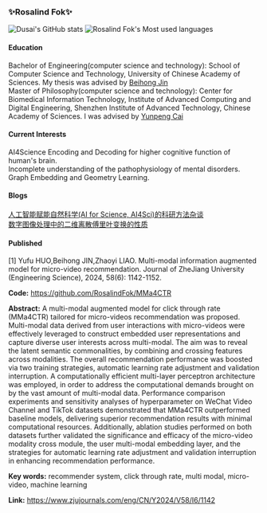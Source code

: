 ### ✨Rosalind Fok✨
<!--
**RosalindFok/RosalindFok** is a ✨ _special_ ✨ repository because its `README.md` (this file) appears on your GitHub profile.

Here are some ideas to get you started:

- 🔭 I’m currently working on ...
- 🌱 I’m currently learning ...
- 👯 I’m looking to collaborate on ...
- 🤔 I’m looking for help with ...
- 💬 Ask me about ...
- 📫 How to reach me: ...
- 😄 Pronouns: ...
- ⚡ Fun fact: ...
-->

![Dusai's GitHub stats](https://github-readme-stats.vercel.app/api?username=RosalindFok&show_icons=true&theme=radical)
![Rosalind Fok's Most used languages](https://github-readme-stats.vercel.app/api/top-langs?username=RosalindFok&show_icons=true&count_private=true&theme=gotham)

#### Education
Bachelor of Engineering(computer science and technology): School of Computer Science and Technology, University of Chinese Academy of Sciences. My thesis was advised by [Beihong Jin](http://work.iscas.ac.cn/index.php/Jinbeihong/index/index)<br>
Master of Philosophy(computer science and technology): Center for Biomedical Information Technology, Institute of Advanced Computing and Digital Engineering, Shenzhen Institute of Advanced Technology, Chinese Academy of Sciences. I was advised by [Yunpeng Cai](https://szs.siat.ac.cn/#/detail?item=%5Bobject%20Object%5D&list=%5Bobject%20Object%5D&contentId=199)


#### Current Interests
AI4Science
Encoding and Decoding for higher cognitive function of human's brain.<br>
Incomplete understanding of the pathophysiology of mental disorders.<br> 
Graph Embedding and Geometry Learning.


#### Blogs
[人工智能赋能自然科学(AI for Science, AI4Sci)的科研方法杂谈](https://zhuanlan.zhihu.com/p/651310815)<br>
[数字图像处理中的二维离散傅里叶变换的性质](https://zhuanlan.zhihu.com/p/675724072)<br>

#### Published
[1] Yufu HUO,Beihong JIN,Zhaoyi LIAO. Multi-modal information augmented model for micro-video recommendation. Journal of ZheJiang University (Engineering Science), 2024, 58(6): 1142-1152.

**Code:** https://github.com/RosalindFok/MMa4CTR

**Abstract:** A multi-modal augmented model for click through rate (MMa4CTR) tailored for micro-videos recommendation was proposed. Multi-modal data derived from user interactions with micro-videos were effectively leveraged to construct embedded user representations and capture diverse user interests across multi-modal. The aim was to reveal the latent semantic commonalities, by combining and crossing features across modalities. The overall recommendation performance was boosted via two training strategies, automatic learning rate adjustment and validation interruption. A computationally efficient multi-layer perceptron architecture was employed, in order to address the computational demands brought on by the vast amount of multi-modal data. Performance comparison experiments and sensitivity analyses of hyperparameter on WeChat Video Channel and TikTok datasets demonstrated that MMa4CTR outperformed baseline models, delivering superior recommendation results with minimal computational resources. Additionally, ablation studies performed on both datasets further validated the significance and efficacy of the micro-video modality cross module, the user multi-modal embedding layer, and the strategies for automatic learning rate adjustment and validation interruption in enhancing recommendation performance.

**Key words:** recommender system,    click through rate,    multi modal,    micro-video,    machine learning

**Link:** https://www.zjujournals.com/eng/CN/Y2024/V58/I6/1142

